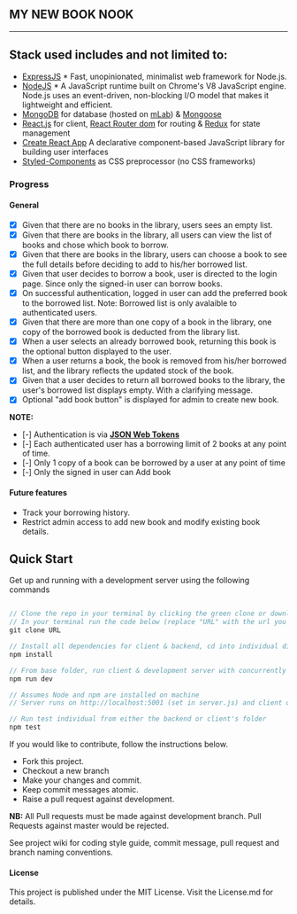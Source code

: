 ## MY NEW BOOK NOOK

---

## Stack used includes and not limited to:

- [ExpressJS](http://expressjs.com/) \* Fast, unopinionated, minimalist web framework for Node.js.
- [NodeJS](https://nodejs.org/en/) \* A JavaScript runtime built on Chrome's V8 JavaScript engine. Node.js uses an event-driven, non-blocking I/O model that makes it lightweight and efficient.
- [MongoDB](https://www.mongodb.com/) for database (hosted on [mLab](https://mlab.com/)) & [Mongoose](https://mongoosejs.com/)
- [React.js](https://reactjs.org) for client, [React Router dom](https://www.npmjs.com/package/react-router-dom/) for routing & [Redux](https://redux.js.org/basics/usagewithreact) for state management
- [Create React App](https://github.com/facebook/create-react-app) A declarative component-based JavaScript library for building user interfaces
- [Styled-Components](https://styled-components.com/) as CSS preprocessor (no CSS frameworks)

### Progress

#### General

- [x] Given that there are no books in the library, users sees an empty list.
- [x] Given that there are books in the library, all users can view the list of books and chose which book to borrow.
- [x] Given that there are books in the library, users can choose a book to see the full details before deciding to add to his/her borrowed list.
- [x] Given that user decides to borrow a book, user is directed to the login page. Since only the signed-in user can borrow books.
- [x] On successful authentication, logged in user can add the preferred book to the borrowed list. Note: Borrowed list is only avalaible to authenticated users.
- [x] Given​ that there are more than one copy of a book in the library, one copy of the borrowed book is deducted from the library list.
- [x] When a user selects an already borrowed book, returning this book is the optional button displayed to the user.
- [x] When a user returns a book, the book is removed from his/her borrowed list, and the library reflects the updated stock of the book.
- [x] Given that a user decides to return all borrowed books to the library, the user's borrowed list displays empty. With a clarifying message.
- [x] Optional "add book button" is displayed for admin to create new book.

**NOTE:**

- [-] Authentication is via [**JSON Web Tokens**](https://jwt.io/)
- [-] Each authenticated user has a borrowing limit of 2 books at any point of time.
- [-] Only 1 copy of a book can be borrowed by a user at any point of time
- [-] Only the signed in user can Add book

#### Future features

- Track your borrowing history.
- Restrict admin access to add new book and modify existing book details.

## Quick Start

Get up and running with a development server using the following commands

```javascript

// Clone the repo in your terminal by clicking the green clone or download button at the top right and copy the url
// In your terminal run the code below (replace "URL" with the url you copied)
git clone URL

// Install all dependencies for client & backend, cd into individual directories. (e.g. cd /backend && npm install).
npm install

// From base folder, run client & development server with concurrently
npm run dev

// Assumes Node and npm are installed on machine
// Server runs on http://localhost:5001 (set in server.js) and client on http://localhost:3000 (default for Create React App)

// Run test individual from either the backend or client's folder
npm test
```

If you would like to contribute, follow the instructions below.

- Fork this project.
- Checkout a new branch
- Make your changes and commit.
- Keep commit messages atomic.
- Raise a pull request against development.

**NB:** All Pull requests must be made against development branch. Pull Requests against master would be rejected.

See project wiki for coding style guide, commit message, pull request and branch naming conventions.

#### License

This project is published under the MIT License. Visit the License.md for details.
